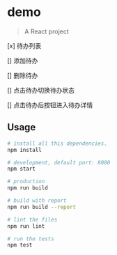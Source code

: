 # demo

> A React project

[x] 待办列表

[] 添加待办

[] 删除待办

[] 点击待办切换待办状态

[] 点击待办后按钮进入待办详情

## Usage

```bash
# install all this dependencies.
npm install

# development, default port: 8080
npm start

# production
npm run build

# build with report
npm run build --report

# lint the files
npm run lint

# run the tests
npm test
```
